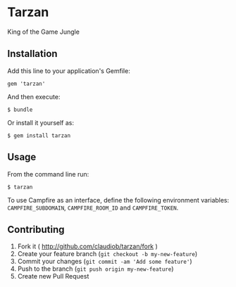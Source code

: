 # Tarzan

King of the Game Jungle

## Installation

Add this line to your application's Gemfile:

    gem 'tarzan'

And then execute:

    $ bundle

Or install it yourself as:

    $ gem install tarzan

## Usage

From the command line run:

    $ tarzan

To use Campfire as an interface, define the following environment variables: `CAMPFIRE_SUBDOMAIN`, `CAMPFIRE_ROOM_ID` and `CAMPFIRE_TOKEN`.

## Contributing

1. Fork it ( http://github.com/claudiob/tarzan/fork )
2. Create your feature branch (`git checkout -b my-new-feature`)
3. Commit your changes (`git commit -am 'Add some feature'`)
4. Push to the branch (`git push origin my-new-feature`)
5. Create new Pull Request
